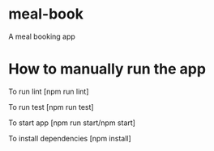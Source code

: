 # meal-book
A meal booking app

# How to manually run the app

 To run lint [npm run lint]
 
 To run test [npm run test]
 
 To start app [npm run start/npm start]
 
 To install dependencies [npm install]
